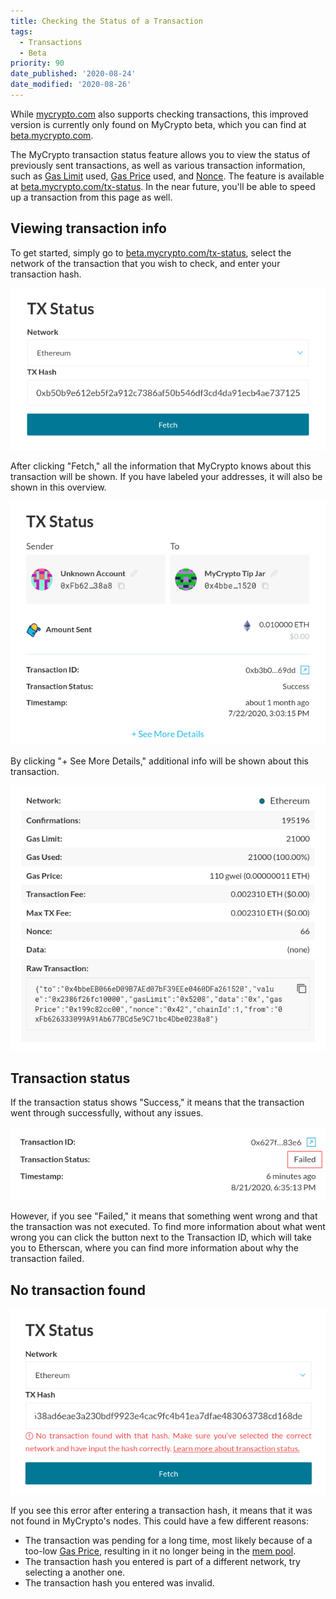 ```yaml
---
title: Checking the Status of a Transaction
tags:
  - Transactions
  - Beta
priority: 90
date_published: '2020-08-24'
date_modified: '2020-08-26'
---
```


<Alert>

While [mycrypto.com](https://mycrypto.com/) also supports checking transactions, this improved version is currently only found on MyCrypto beta, which you can find at [beta.mycrypto.com](https://beta.mycrypto.com/).

</Alert>

The MyCrypto transaction status feature allows you to view the status of previously sent transactions, as well as various transaction information, such as [Gas Limit](/how-to/sending/how-to-know-what-gas-limit-to-use) used, [Gas Price](/how-to/sending/how-to-know-what-gas-price-to-use) used, and [Nonce](/general-knowledge/ethereum-blockchain/what-is-nonce). The feature is available at [beta.mycrypto.com/tx-status](https://beta.mycrypto.com/tx-status). In the near future, you'll be able to speed up a transaction from this page as well.

## Viewing transaction info

To get started, simply go to [beta.mycrypto.com/tx-status](https://beta.mycrypto.com/tx-status), select the network of the transaction that you wish to check, and enter your transaction hash.

![Enter a transaction hash](../../assets/how-to/sending/checking-the-status-of-a-transaction/enter-tx-hash.png)

After clicking "Fetch," all the information that MyCrypto knows about this transaction will be shown. If you have labeled your addresses, it will also be shown in this overview.

![Transaction info shown](../../assets/how-to/sending/checking-the-status-of-a-transaction/tx-info-shown.png)

By clicking "+ See More Details," additional info will be shown about this transaction.

![More details](../../assets/how-to/sending/checking-the-status-of-a-transaction/more-details.png)

## Transaction status

If the transaction status shows "Success," it means that the transaction went through successfully, without any issues.

![Transaction failed](../../assets/how-to/sending/checking-the-status-of-a-transaction/tx-status-failed.png)

 However, if you see "Failed," it means that something went wrong and that the transaction was not executed. To find more information about what went wrong you can click the button next to the Transaction ID, which will take you to Etherscan, where you can find more information about why the transaction failed.

## No transaction found

![No transaction found](../../assets/how-to/sending/checking-the-status-of-a-transaction/no-tx-found.png)

If you see this error after entering a transaction hash, it means that it was not found in MyCrypto's nodes. This could have a few different reasons:

* The transaction was pending for a long time, most likely because of a too-low [Gas Price](/how-to/sending/how-to-know-what-gas-price-to-use), resulting in it no longer being in the [mem pool](/general-knowledge/ethereum-blockchain/what-is-gas).
* The transaction hash you entered is part of a different network, try selecting a another one.
* The transaction hash you entered was invalid.
